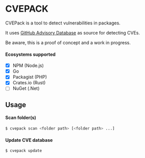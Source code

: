 # CVEPACK

CVEPack is a tool to detect vulnerabilities in packages. 

It uses [GitHub Advisory Database](https://github.com/github/advisory-database) as source for detecting CVEs.

Be aware, this is a proof of concept and a work in progress.

#### Ecosystems supported

- [x] NPM (Node.js)
- [x] Go
- [x] Packagist (PHP)
- [x] Crates.io (Rust)
- [ ] NuGet (.Net)

## Usage

#### Scan folder(s)

```bash
$ cvepack scan <folder path> [<folder path> ...]
```

#### Update CVE database

```bash
$ cvepack update
```